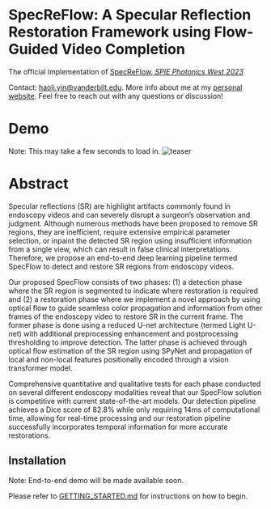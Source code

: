 # SpecReFlow: A Specular Reflection Restoration Framework using Flow-Guided Video Completion
The official implementation of [SpecReFlow, *SPIE Photonics West 2023*](https://spie.org/photonics-west/presentation/SpecFlow--an-end-to-end-framework-for-specular-reflection/12368-22?SSO=1)

Contact: [haoli.yin@vanderbilt.edu](mailto:haoli.yin@vanderbilt.edu). More info about me at my [personal website](https://haoliyin.me/). Feel free to reach out with any questions or discussion!
# Demo 
Note: This may take a few seconds to load in. 
![teaser](./figs/croppedgif.gif)
# Abstract

Specular reflections (SR) are highlight artifacts commonly found in endoscopy videos and can severely disrupt a surgeon’s observation and judgment. Although numerous methods have been proposed to remove SR regions, they are inefficient, require extensive empirical parameter selection, or inpaint the detected SR region using insufficient information from a single view, which can result in false clinical interpretations. Therefore, we propose an end-to-end deep learning pipeline termed SpecFlow to detect and restore SR regions from endoscopy videos. 

Our proposed SpecFlow consists of two phases: (1) a detection phase where the SR region is segmented to indicate where restoration is required and (2) a restoration phase where we implement a novel approach by using optical flow to guide seamless color propagation and information from other frames of the endoscopy video to restore SR in the current frame. The former phase is done using a reduced U-net architecture (termed Light U-net) with additional preprocessing enhancement and postprocessing thresholding to improve detection. The latter phase is achieved through optical flow estimation of the SR region using SPyNet and propagation of local and non-local features positionally encoded through a vision transformer model.  

Comprehensive quantitative and qualitative tests for each phase conducted on several different endoscopy modalities reveal that our SpecFlow solution is competitive with current state-of-the-art models. Our detection pipeline achieves a Dice score of 82.8% while only requiring 14ms of computational time, allowing for real-time processing and our restoration pipeline successfully incorporates temporal information for more accurate restorations. 

## Installation
Note: End-to-end demo will be made available soon.

Please refer to [GETTING_STARTED.md](docs/GETTING_STARTED.md) for instructions on how to begin.

